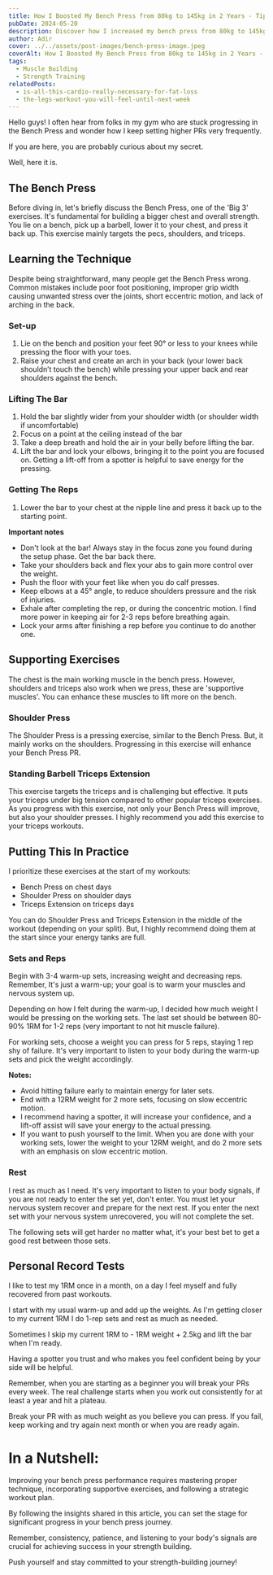 ```yaml
---
title: How I Boosted My Bench Press from 80kg to 145kg in 2 Years - Tips to Help You Do the Same
pubDate: 2024-05-20
description: Discover how I increased my bench press from 80kg to 145kg in 2 years with effective techniques, supportive exercises, and strategic workout plans that can help you achieve similar results.
author: Adir
cover: ../../assets/post-images/bench-press-image.jpeg
coverAlt: How I Boosted My Bench Press from 80kg to 145kg in 2 Years - Tips to Help You Do the Same
tags:
  - Muscle Building
  - Strength Training
relatedPosts:
  - is-all-this-cardio-really-necessary-for-fat-loss
  - the-legs-workout-you-will-feel-until-next-week
---
```


Hello guys! I often hear from folks in my gym who are stuck progressing in the Bench Press and wonder how I keep setting higher PRs very frequently.

If you are here, you are probably curious about my secret.

Well, here it is.

## The Bench Press

Before diving in, let's briefly discuss the Bench Press, one of the 'Big 3' exercises. It's fundamental for building a bigger chest and overall strength. You lie on a bench, pick up a barbell, lower it to your chest, and press it back up. This exercise mainly targets the pecs, shoulders, and triceps.

## Learning the Technique

Despite being straightforward, many people get the Bench Press wrong. Common mistakes include poor foot positioning, improper grip width causing unwanted stress over the joints, short eccentric motion, and lack of arching in the back.

### Set-up

1. Lie on the bench and position your feet 90° or less to your knees while pressing the floor with your toes.
2. Raise your chest and create an arch in your back (your lower back shouldn’t touch the bench) while pressing your upper back and rear shoulders against the bench.

### Lifting The Bar

1. Hold the bar slightly wider from your shoulder width (or shoulder width if uncomfortable)
2. Focus on a point at the ceiling instead of the bar
3. Take a deep breath and hold the air in your belly before lifting the bar.
4. Lift the bar and lock your elbows, bringing it to the point you are focused on. Getting a lift-off from a spotter is helpful to save energy for the pressing.

### Getting The Reps

1. Lower the bar to your chest at the nipple line and press it back up to the starting point.

**Important notes**

- Don't look at the bar! Always stay in the focus zone you found during the setup phase. Get the bar back there.
- Take your shoulders back and flex your abs to gain more control over the weight.
- Push the floor with your feet like when you do calf presses.
- Keep elbows at a 45° angle, to reduce shoulders pressure and the risk of injuries.
- Exhale after completing the rep, or during the concentric motion. I find more power in keeping air for 2-3 reps before breathing again.
- Lock your arms after finishing a rep before you continue to do another one.

## Supporting Exercises

The chest is the main working muscle in the bench press. However, shoulders and triceps also work when we press, these are 'supportive muscles'. You can enhance these muscles to lift more on the bench.

### Shoulder Press

The Shoulder Press is a pressing exercise, similar to the Bench Press. But, it mainly works on the shoulders. Progressing in this exercise will enhance your Bench Press PR.

### Standing Barbell Triceps Extension

This exercise targets the triceps and is challenging but effective. It puts your triceps under big tension compared to other popular triceps exercises. As you progress with this exercise, not only your Bench Press will improve, but also your shoulder presses. I highly recommend you add this exercise to your triceps workouts.

## Putting This In Practice

I prioritize these exercises at the start of my workouts:

- Bench Press on chest days
- Shoulder Press on shoulder days
- Triceps Extension on triceps days

You can do Shoulder Press and Triceps Extension in the middle of the workout (depending on your split). But, I highly recommend doing them at the start since your energy tanks are full.

### Sets and Reps

Begin with 3-4 warm-up sets, increasing weight and decreasing reps. Remember, It's just a warm-up; your goal is to warm your muscles and nervous system up.

Depending on how I felt during the warm-up, I decided how much weight I would be pressing on the working sets. The last set should be between 80-90% 1RM for 1-2 reps (very important to not hit muscle failure).

For working sets, choose a weight you can press for 5 reps, staying 1 rep shy of failure. It's very important to listen to your body during the warm-up sets and pick the weight accordingly.

**Notes:**

- Avoid hitting failure early to maintain energy for later sets.
- End with a 12RM weight for 2 more sets, focusing on slow eccentric motion.
- I recommend having a spotter, it will increase your confidence, and a lift-off assist will save your energy to the actual pressing.
- If you want to push yourself to the limit. When you are done with your working sets, lower the weight to your 12RM weight, and do 2 more sets with an emphasis on slow eccentric motion.

### Rest

I rest as much as I need. It's very important to listen to your body signals, if you are not ready to enter the set yet, don't enter. You must let your nervous system recover and prepare for the next rest. If you enter the next set with your nervous system unrecovered, you will not complete the set.

The following sets will get harder no matter what, it's your best bet to get a good rest between those sets.

## Personal Record Tests

I like to test my 1RM once in a month, on a day I feel myself and fully recovered from past workouts.

I start with my usual warm-up and add up the weights. As I'm getting closer to my current 1RM I do 1-rep sets and rest as much as needed.

Sometimes I skip my current 1RM to - 1RM weight + 2.5kg and lift the bar when I'm ready.

Having a spotter you trust and who makes you feel confident being by your side will be helpful.

Remember, when you are starting as a beginner you will break your PRs every week. The real challenge starts when you work out consistently for at least a year and hit a plateau.

Break your PR with as much weight as you believe you can press. If you fail, keep working and try again next month or when you are ready again.

# In a Nutshell:

Improving your bench press performance requires mastering proper technique, incorporating supportive exercises, and following a strategic workout plan.

By following the insights shared in this article, you can set the stage for significant progress in your bench press journey.

Remember, consistency, patience, and listening to your body's signals are crucial for achieving success in your strength building.

Push yourself and stay committed to your strength-building journey!
